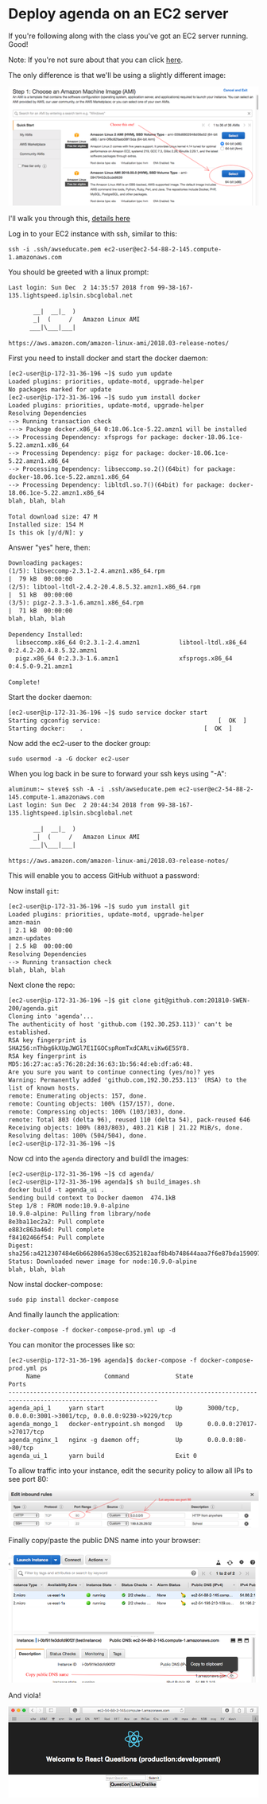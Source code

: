 # Deploy agenda on an EC2 server

If you're following along with the class you've got an EC2 server running. Good! 

Note: If you're not sure about that you can click [here](https://docs.aws.amazon.com/quickstarts/latest/vmlaunch/step-1-launch-instance.html). 

The only difference is that we'll be using a slightly different image:

![Amazon AMI selection](./AWS_AMI_SELECT.png)

I'll walk you through this, [details here](https://docs.aws.amazon.com/AmazonECS/latest/developerguide/docker-basics.html)

Log in to your EC2 instance with ssh, similar to this:

    ssh -i .ssh/awseducate.pem ec2-user@ec2-54-88-2-145.compute-1.amazonaws.com
    
You should be greeted with a linux prompt:

    Last login: Sun Dec  2 14:35:57 2018 from 99-38-167-135.lightspeed.iplsin.sbcglobal.net

           __|  __|_  )
           _|  (     /   Amazon Linux AMI
          ___|\___|___|

    https://aws.amazon.com/amazon-linux-ami/2018.03-release-notes/

First you need to install docker and start the docker daemon:

    [ec2-user@ip-172-31-36-196 ~]$ sudo yum update
    Loaded plugins: priorities, update-motd, upgrade-helper
    No packages marked for update
    [ec2-user@ip-172-31-36-196 ~]$ sudo yum install docker
    Loaded plugins: priorities, update-motd, upgrade-helper
    Resolving Dependencies
    --> Running transaction check
    ---> Package docker.x86_64 0:18.06.1ce-5.22.amzn1 will be installed
    --> Processing Dependency: xfsprogs for package: docker-18.06.1ce-5.22.amzn1.x86_64
    --> Processing Dependency: pigz for package: docker-18.06.1ce-5.22.amzn1.x86_64
    --> Processing Dependency: libseccomp.so.2()(64bit) for package: docker-18.06.1ce-5.22.amzn1.x86_64
    --> Processing Dependency: libltdl.so.7()(64bit) for package: docker-18.06.1ce-5.22.amzn1.x86_64
    blah, blah, blah
    
    Total download size: 47 M
    Installed size: 154 M
    Is this ok [y/d/N]: y
    
Answer "yes" here, then:

    Downloading packages:
    (1/5): libseccomp-2.3.1-2.4.amzn1.x86_64.rpm                                     |  79 kB  00:00:00     
    (2/5): libtool-ltdl-2.4.2-20.4.8.5.32.amzn1.x86_64.rpm                           |  51 kB  00:00:00     
    (3/5): pigz-2.3.3-1.6.amzn1.x86_64.rpm                                           |  71 kB  00:00:00     
    blah, blah, blah

    Dependency Installed:
      libseccomp.x86_64 0:2.3.1-2.4.amzn1           libtool-ltdl.x86_64 0:2.4.2-20.4.8.5.32.amzn1          
      pigz.x86_64 0:2.3.3-1.6.amzn1                 xfsprogs.x86_64 0:4.5.0-9.21.amzn1                     

    Complete!

Start the docker daemon:

    [ec2-user@ip-172-31-36-196 ~]$ sudo service docker start
    Starting cgconfig service:                                 [  OK  ]
    Starting docker:	.                                  [  OK  ]

Now add the ec2-user to the docker group:

    sudo usermod -a -G docker ec2-user

When you log back in be sure to forward your ssh keys using "-A":

    aluminum:~ steve$ ssh -A -i .ssh/awseducate.pem ec2-user@ec2-54-88-2-145.compute-1.amazonaws.com
    Last login: Sun Dec  2 20:44:34 2018 from 99-38-167-135.lightspeed.iplsin.sbcglobal.net

           __|  __|_  )
           _|  (     /   Amazon Linux AMI
          ___|\___|___|

    https://aws.amazon.com/amazon-linux-ami/2018.03-release-notes/

This will enable you to access GitHub withuot a password:

Now install `git`:

    [ec2-user@ip-172-31-36-196 ~]$ sudo yum install git
    Loaded plugins: priorities, update-motd, upgrade-helper
    amzn-main                                                                         | 2.1 kB  00:00:00     
    amzn-updates                                                                      | 2.5 kB  00:00:00     
    Resolving Dependencies
    --> Running transaction check
    blah, blah, blah
    
Next clone the repo:

    [ec2-user@ip-172-31-36-196 ~]$ git clone git@github.com:201810-SWEN-200/agenda.git
    Cloning into 'agenda'...
    The authenticity of host 'github.com (192.30.253.113)' can't be established.
    RSA key fingerprint is SHA256:nThbg6kXUpJWGl7E1IGOCspRomTxdCARLviKw6E5SY8.
    RSA key fingerprint is MD5:16:27:ac:a5:76:28:2d:36:63:1b:56:4d:eb:df:a6:48.
    Are you sure you want to continue connecting (yes/no)? yes
    Warning: Permanently added 'github.com,192.30.253.113' (RSA) to the list of known hosts.
    remote: Enumerating objects: 157, done.
    remote: Counting objects: 100% (157/157), done.
    remote: Compressing objects: 100% (103/103), done.
    remote: Total 803 (delta 96), reused 110 (delta 54), pack-reused 646
    Receiving objects: 100% (803/803), 403.21 KiB | 21.22 MiB/s, done.
    Resolving deltas: 100% (504/504), done.
    [ec2-user@ip-172-31-36-196 ~]$ 

Now cd into the `agenda` directory and buildl the images:

    [ec2-user@ip-172-31-36-196 ~]$ cd agenda/
    [ec2-user@ip-172-31-36-196 agenda]$ sh build_images.sh 
    docker build -t agenda_ui .
    Sending build context to Docker daemon  474.1kB
    Step 1/8 : FROM node:10.9.0-alpine
    10.9.0-alpine: Pulling from library/node
    8e3ba11ec2a2: Pull complete 
    e883c863a46d: Pull complete 
    f84102466f54: Pull complete 
    Digest: sha256:a4212307484e6b662806a538ec6352182aaf8b4b748644aaa7f6e87bda159097
    Status: Downloaded newer image for node:10.9.0-alpine
    blah, blah, blah

Now instal docker-compose:

    sudo pip install docker-compose
    
And finally launch the application:

    docker-compose -f docker-compose-prod.yml up -d
    
You can monitor the processes like so:

    [ec2-user@ip-172-31-36-196 agenda]$ docker-compose -f docker-compose-prod.yml ps
         Name                  Command             State                             Ports                          
    ----------------------------------------------------------------------------------------------------------------
    agenda_api_1     yarn start                    Up       3000/tcp, 0.0.0.0:3001->3001/tcp, 0.0.0.0:9230->9229/tcp
    agenda_mongo_1   docker-entrypoint.sh mongod   Up       0.0.0.0:27017->27017/tcp                                
    agenda_nginx_1   nginx -g daemon off;          Up       0.0.0.0:80->80/tcp                                      
    agenda_ui_1      yarn build                    Exit 0                                                           
    
    
To allow traffic into your instance, edit the security policy to allow all IPs to see port 80:

![Modify Security group](./AWS_SECgroup.png)

Finally copy/paste the public DNS name into your browser:

![Public DNS Name](./AWS_DNS.png)

And viola!

![Running App](AWS_App.png)
